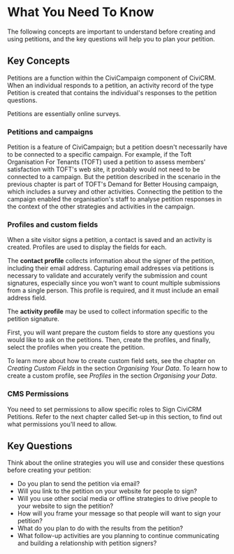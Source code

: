 What You Need To Know
=====================

The following concepts are important to understand before creating and
using petitions, and the key questions will help you to plan your
petition.

Key Concepts
------------

Petitions are a function within the CiviCampaign component of CiviCRM.
When an individual responds to a petition, an activity record of the
type Petition is created that contains the individual's responses to the
petition questions.

Petitions are essentially online surveys.

### Petitions and campaigns

Petition is a feature of CiviCampaign; but a petition doesn't
necessarily have to be connected to a specific campaign. For example, if
the Toft Organisation For Tenants (TOFT) used a petition to assess
members' satisfaction with TOFT's web site, it probably would not need
to be connected to a campaign. But the petition described in the
scenario in the previous chapter is part of TOFT's Demand for Better
Housing campaign, which includes a survey and other activities.
Connecting the petition to the campaign enabled the organisation's staff
to analyse petition responses in the context of the other strategies and
activities in the campaign.

### Profiles and custom fields

When a site visitor signs a petition, a contact is saved and an activity is
created.  Profiles are used to display the fields for each.

The **contact profile** collects information about the signer of the petition,
including their email address. Capturing email addresses via petitions is
necessary to validate and accurately verify the submission and count signatures,
especially since you won't want to count multiple submissions from a single
person. This profile is required, and it must include an email address field.

The **activity profile** may be used to collect information specific to the
petition signature.

First, you will want prepare the custom fields to store any questions you would
like to ask on the petitions.  Then, create the profiles, and finally, select
the profiles when you create the petition.

To learn more about how to create custom field sets, see the chapter on
*Creating Custom Fields* in the section *Organising Your Data*. To learn how to
create a custom profile, see *Profiles* in the section *Organising your
Data*.

### CMS Permissions

You need to set permissions to allow specific roles to Sign CiviCRM Petitions.
Refer to the next chapter called Set-up in this section, to find out what
permissions you'll need to allow.

Key Questions
-------------

Think about the online strategies you will use and consider these
questions before creating your petition:

-   Do you plan to send the petition via email?
-   Will you link to the petition on your website for people to sign?
-   Will you use other social media or offline strategies to drive
    people to your website to sign the petition?
-   How will you frame your message so that people will want to sign
    your petition?
-   What do you plan to do with the results from the petition?
-   What follow-up activities are you planning to continue communicating
    and building a relationship with petition signers?
